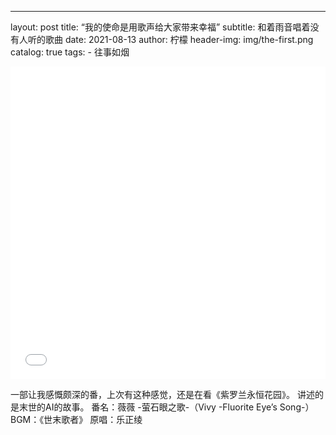 ---
layout:     post
title:      “我的使命是用歌声给大家带来幸福”
subtitle:   和着雨音唱着没有人听的歌曲
date:       2021-08-13
author:     柠檬
header-img: img/the-first.png
catalog:   true
tags:
    - 往事如烟

<iframe src="//player.bilibili.com/player.html?aid=589733596&bvid=BV1eq4y1Q7SJ&cid=384564253&page=1&high_quality=1&danmaku=0" allowfullscreen="allowfullscreen" width="100%" height="500" scrolling="no" frameborder="0" sandbox="allow-top-navigation allow-same-origin allow-forms allow-scripts"></iframe>

一部让我感慨颇深的番，上次有这种感觉，还是在看《紫罗兰永恒花园》。
讲述的是末世的AI的故事。
番名：薇薇 -萤石眼之歌-（Vivy -Fluorite Eye’s Song-）
BGM：《世末歌者》
原唱：乐正绫
